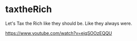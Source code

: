 # taxtheRich
Let's Tax the Rich like they should be. Like they always were. 

https://www.youtube.com/watch?v=ejqSOOzEQQU



